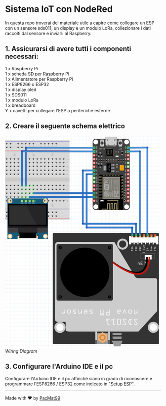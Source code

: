 # Sistema IoT con NodeRed

In questa repo troverai del materiale utile a capire come collegare un ESP con un sensore sds011, un display e un modulo LoRa, collezionare i dati raccolti dal sensore e inviarli al Raspberry.

## 1. Assicurarsi di avere tutti i componenti necessari:

1 x Raspberry Pi  
1 x scheda SD per Raspberry Pi  
1 x Alimentatore per Raspberry Pi  
1 x ESP8266 o ESP32  
1 x display oled  
1 x SDS011  
1 x modulo LoRa  
1 x breadboard  
Y x cavetti per collegare l'ESP a periferiche esterne  

## 2. Creare il seguente schema elettrico

![Wiring Diagram](/images/wiring_diagram.png)
*Wiring Diagram*

## 3. Configurare l'Arduino IDE e il pc

Configurare l'Arduino IDE e il pc affinché siano in grado di riconoscere e programmare l'ESP8266 / ESP32 come indicato in ["Setup ESP"](./esp_setup.html).

----

Made with &hearts; by [PacMat99](https://github.com/PacMat99)